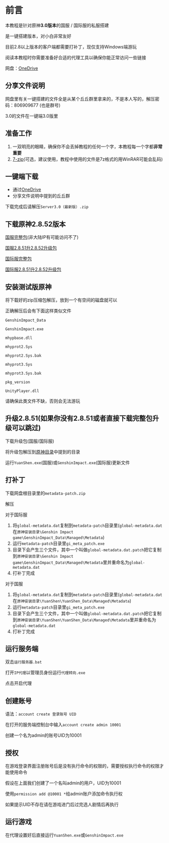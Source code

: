 # 前言

本教程是针对原神**3.0版本**的国服 / 国际服的私服搭建

是一键搭建版本，对小白非常友好

目前2.8以上版本的客户端都需要打补丁，现仅支持Windows端游玩

阅读本教程时你需要准备好合适的代理工具以确保你能正常访问一些链接

网盘：[OneDrive](https://1drv.ms/u/s!AlCHIz-J7fPNariJi6eO4IumeZM?e=ZwF37k)

## 分享文件说明

网盘里有关一键搭建的文件全是从某个丘丘群里拿来的，不是本人写的，解压密码：806909677 (也是群号)

3.0的文件在一键端3.0版里

## 准备工作

1. 一双明亮的眼睛，确保你不会丢掉教程的任何一个字，本教程每一个字都**非常重要**
2. [7-zip](https://www.7-zip.org/)(可选，建议使用，教程中使用的文件是7z格式的用WinRAR可能会乱码)

## 一键端下载

- 通过[OneDrive](https://1drv.ms/u/s!AlCHIz-J7fPNariJi6eO4IumeZM?e=ZwF37k)
- 分享文件说明中提到的丘丘群

下载完成后请解压`Server3.0（最新版）.zip`

## 下载原神2.8.52版本

[国服完整包](https://autopatchcn.yuanshen.com/client_app/download/beta_pc/20220722103646_PZYECO9hzqPsXx6e/YuanShen_2.8.52_beta.zip)(非大陆IP有可能访问不了)

[国服2.8.51升2.8.52升级包](https://autopatchcn.yuanshen.com/client_app/beta_update/hk4e_cn/29/game_2.8.51_2.8.52_hdiff_ANvF0xdWfeBYtw2U.zip)

[国际服完整包](https://autopatchhkbeta.yuanshen.com/client_app/download/beta_pc/20220722103758_pVL5L4ZLfmq18wsP/GenshinImpact_2.8.52_beta.zip)

[国际服2.8.51升2.8.52升级包](https://autopatchhkbeta.yuanshen.com/client_app/beta_update/hk4e_global/32/game_2.8.51_2.8.52_hdiff_1EcTWAU2LmeOlt6M.zip)

## 安装测试版原神

将下载好的zip压缩包解压，放到一个有空间的磁盘就可以

正确解压后会有下面这样类似文件

```
GenshinImpact_Data

GenshinImpact.exe

mhypbase.dll

mhyprot2.Sys

mhyprot2.Sys.bak

mhyprot3.Sys

mhyprot3.Sys.bak

pkg_version

UnityPlayer.dll
```
请确保此类文件不缺，否则会无法游玩

## 升级2.8.51(如果你没有2.8.51或者直接下载完整包升级可以跳过)

下载升级包(国服/国际服)

将升级包解压到[原神目录](3.0一键教程.md#安装测试版原神)中提到的目录

运行`YuanShen.exe`(国服)或`GenshinImpact.exe`(国际服)更新文件

## 打补丁

下载网盘根目录里的`metadata-patch.zip`

解压

对于国际服

1. 将`global-metadata.dat`复制到`metadata-patch`目录里(`global-metadata.dat`在`原神安装目录\Genshin Impact game\GenshinImpact_Data\Managed\Metadata`)
2. 运行`metadata-patch`目录里`gi_meta_patch.exe`
3. 目录下会产生三个文件，其中一个叫做`global-metadata.dat.patch`把它复制到`原神安装目录\Genshin Impact game\GenshinImpact_Data\Managed\Metadata`里并重命名为`global-metadata.dat`
4. 打补丁完成

对于国服

1. 将`global-metadata.dat`复制到`metadata-patch`目录里(`global-metadata.dat`在`原神安装目录\YuanShen\YuanShen_Data\Managed\Metadata`)
2. 运行`metadata-patch`目录里`gi_meta_patch.exe`
3. 目录下会产生三个文件，其中一个叫做`global-metadata.dat.patch`把它复制到`原神安装目录\YuanShen\YuanShen_Data\Managed\Metadata`里并重命名为`global-metadata.dat`
4. 打补丁完成

## 运行服务端

双击`运行服务器.bat`

打开`IP代理`以管理员身份运行`代理转向.exe`

点击开启代理

## 创建账号

语法：`account create 登录账号 UID`

在打开的服务端控制台中输入`account create admin 10001`

创建一个名为admin的账号UID为10001

## 授权

在游戏登录界面注册账号后是没有执行命令的权限的，需要授权执行命令的权限才能使用命令

假设在上面我们创建了一个名叫admin的用户，UID为10001

使用`permission add @10001 *`给admin账户添加命令执行权

如果提示UID不存在请在游戏进门后过完选人剧情后再执行

## 运行游戏

在代理设置好后直接运行`YuanShen.exe`或`GenshinImpact.exe`
